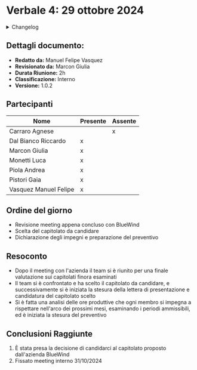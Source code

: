 # Verbale 4: 29 ottobre 2024

<details>
  <summary>Changelog</summary>

| Data       | Versione | Descrizione                              | Autore                | Data Approvazione | Approvatore   |
| ---------- | -------- | ---------------------------------------- | --------------------- | ----------------- | ------------- |
| 04/11/2024 | 1.0.2    | Aggiunta versionamento e durata riunione | Manuel Felipe Vasquez | 05/10/2024        | Giulia Marcon |
| 31/11/2024 | 1.0.1    | Revisione tipografica                    | Manuel Felipe Vasquez | 31/10/2024        | Giulia Marcon |
| 29/10/2024 | 1.0.0    | Prima stesura del documento              | Manuel Felipe Vasquez | 30/10/2024        | Giulia Marcon |

</details>

## Dettagli documento:

- **Redatto da:** Manuel Felipe Vasquez
- **Revisionato da:** Marcon Giulia
- **Durata Riunione:** 2h
- **Classificazione:** Interno
- **Versione:** 1.0.2

## Partecipanti

| Nome                  | Presente | Assente |
| --------------------- | -------- | ------- |
| Carraro Agnese        |          | x       |
| Dal Bianco Riccardo   | x        |         |
| Marcon Giulia         | x        |         |
| Monetti Luca          | x        |         |
| Piola Andrea          | x        |         |
| Pistori Gaia          | x        |         |
| Vasquez Manuel Felipe | x        |         |

## Ordine del giorno

- Revisione meeting appena concluso con BlueWind
- Scelta del capitolato da candidare
- Dichiarazione degli impegni e preparazione del preventivo

## Resoconto

- Dopo il meeting con l'azienda il team si è riunito per una finale valutazione sui capitolati finora esaminati
- Il team si è confrontato e ha scelto il capitolato da candidare, e successivamente si è iniziata la stesura della lettera di presentazione e candidatura del capitolato scelto
- Si è fatta una analisi delle ore produttive che ogni membro si impegna a rispettare nell'arco dei prossimi mesi, esaminando i periodi ammissibili, ed è iniziata la stesura del preventivo

## Conclusioni Raggiunte

1. È stata presa la decisione di candidarci al capitolato proposto dall'azienda BlueWind
2. Fissato meeting interno 31/10/2024
